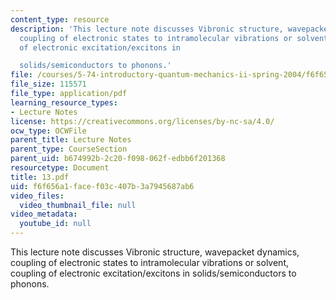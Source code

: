 ```yaml
---
content_type: resource
description: 'This lecture note discusses Vibronic structure, wavepacket dynamics,
  coupling of electronic states to intramolecular vibrations or solvent, coupling
  of electronic excitation/excitons in

  solids/semiconductors to phonons.'
file: /courses/5-74-introductory-quantum-mechanics-ii-spring-2004/f6f656a1facef03c407b3a7945687ab6_13.pdf
file_size: 115571
file_type: application/pdf
learning_resource_types:
- Lecture Notes
license: https://creativecommons.org/licenses/by-nc-sa/4.0/
ocw_type: OCWFile
parent_title: Lecture Notes
parent_type: CourseSection
parent_uid: b674992b-2c20-f098-062f-edbb6f201368
resourcetype: Document
title: 13.pdf
uid: f6f656a1-face-f03c-407b-3a7945687ab6
video_files:
  video_thumbnail_file: null
video_metadata:
  youtube_id: null
---
```

This lecture note discusses Vibronic structure, wavepacket dynamics, coupling of electronic states to intramolecular vibrations or solvent, coupling of electronic excitation/excitons in
solids/semiconductors to phonons.